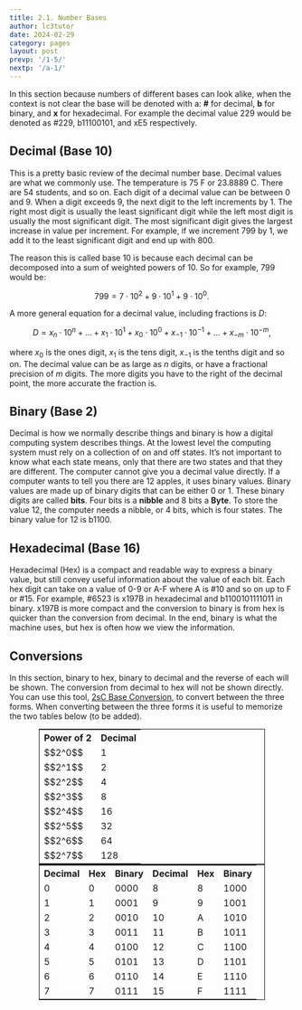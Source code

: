 ```yaml
---
title: 2.1. Number Bases
author: lc3tutor
date: 2024-02-29
category: pages
layout: post
prevp: '/1-5/'
nextp: '/a-1/'
---
```


In this section because numbers of different bases can look alike, when the context is not clear the base will be denoted with a: **#** for decimal, **b** for binary, and **x** for hexadecimal. For example the decimal value 229 would be denoted as #229, b11100101, and xE5 respectively.

## Decimal (Base 10)
This is a pretty basic review of the decimal number base. Decimal values are what we commonly use. The temperature is 75 F or 23.8889 C. There are 54 students, and so on. Each digit of a decimal value can be between 0 and 9. When a digit exceeds 9, the next digit to the left increments by 1. The right most digit is usually the least significant digit while the left most digit is usually the most significant digit. The most significant digit gives the largest increase in value per increment. For example, if we increment 799 by 1, we add it to the least significant digit and end up with 800.

The reason this is called base 10 is because each decimal can be decomposed into a sum of weighted powers of 10. So for example, 799 would be:

$$ 799 = 7\cdot10^2 + 9\cdot10^1 + 9\cdot10^0. $$

A more general equation for a decimal value, including fractions is $D$:

$$ D = {x_n}\cdot10^n + \ldots + {x_1}\cdot10^1 + {x_0}\cdot10^0 + {x_{-1}}\cdot10^{-1} + \ldots + {x_{-m}}\cdot10^{-m}, $$

where $x_0$ is the ones digit, $x_1$ is the tens digit, $x_{-1}$ is the tenths digit and so on. The decimal value can be as large as $n$ digits, or have a fractional precision of $m$ digits. The more digits you have to the right of the decimal point, the more accurate the fraction is.

## Binary (Base 2)
Decimal is how we normally describe things and binary is how a digital computing system describes things. At the lowest level the computing system must rely on a collection of on and off states. It’s not important to know what each state means, only that there are two states and that they are different. The computer cannot give you a decimal value directly. If a computer wants to tell you there are 12 apples, it uses binary values. Binary values are made up of binary digits that can be either 0 or 1. These binary digits are called **bits**. Four bits is a **nibble** and 8 bits a **Byte**. To store the value 12, the computer needs a nibble, or 4 bits, which is four states. The binary value for 12 is b1100.

## Hexadecimal (Base 16)
Hexadecimal (Hex) is a compact and readable way to express a binary value, but still convey useful information about the value of each bit. Each hex digit can take on a value of 0-9 or A-F where A is #10 and so on up to F or #15. For example, #6523 is x197B in hexadecimal and b1100101111011 in binary. x197B is more compact and the conversion to binary is from hex is quicker than the conversion from decimal. In the end, binary is what the machine uses, but hex is often how we view the information.

## Conversions
In this section, binary to hex, binary to decimal and the reverse of each will be shown. The conversion from decimal to hex will not be shown directly. You can use this tool, [2sC Base Conversion](/b-2/), to convert between the three forms. When converting between the three forms it is useful to memorize the two tables below (to be added).

<div style="overflow-x:auto; margin: auto; width: 100%;">
  <table style="max-width: 400px; min-width: 400px; margin: auto; border: 1px solid;">
	<tbody>
	<tr>
		<th class="th-c">Power of 2</th>
		<th class="th-c">Decimal</th>
	</tr>
	<tr>
		<td class="td-c">$$2^0$$</td>
		<td class="td-c">1</td>
	</tr>
	<tr>
		<td class="td-c">$$2^1$$</td>
		<td class="td-c">2</td>
	</tr>
	<tr>
		<td class="td-c">$$2^2$$</td>
		<td class="td-c">4</td>
	</tr>
	<tr>
		<td class="td-c">$$2^3$$</td>
		<td class="td-c">8</td>
	</tr>
	<tr>
		<td class="td-c">$$2^4$$</td>
		<td class="td-c">16</td>
	</tr>
	<tr>
		<td class="td-c">$$2^5$$</td>
		<td class="td-c">32</td>
	</tr>
	<tr>
		<td class="td-c">$$2^6$$</td>
		<td class="td-c">64</td>
	</tr>
	<tr>
		<td class="td-c">$$2^7$$</td>
		<td class="td-c">128</td>
	</tr>
	</tbody>
  </table>
  <table style="max-width: 400px; min-width: 400px; margin: auto; border: 1px solid;">
	<tbody>
	<tr>
		<th class="th-c">Decimal</th>
		<th class="th-c">Hex</th>
        <th class="th-c">Binary</th>
		<th class="th-c">Decimal</th>
        <th class="th-c">Hex</th>
		<th class="th-c">Binary</th>
	</tr>
	<tr>
		<td class="td-c">0</td>
		<td class="td-c">0</td>
        <td class="td-c">0000</td>
        <td class="td-c">8</td>
		<td class="td-c">8</td>
        <td class="td-c">1000</td>
	</tr>
	<tr>
		<td class="td-c">1</td>
		<td class="td-c">1</td>
        <td class="td-c">0001</td>
        <td class="td-c">9</td>
		<td class="td-c">9</td>
        <td class="td-c">1001</td>
	</tr>
	<tr>
		<td class="td-c">2</td>
		<td class="td-c">2</td>
        <td class="td-c">0010</td>
        <td class="td-c">10</td>
		<td class="td-c">A</td>
        <td class="td-c">1010</td>
	</tr>
	<tr>
		<td class="td-c">3</td>
		<td class="td-c">3</td>
        <td class="td-c">0011</td>
        <td class="td-c">11</td>
		<td class="td-c">B</td>
        <td class="td-c">1011</td>
	</tr>
	<tr>
		<td class="td-c">4</td>
		<td class="td-c">4</td>
        <td class="td-c">0100</td>
        <td class="td-c">12</td>
		<td class="td-c">C</td>
        <td class="td-c">1100</td>
	</tr>
	<tr>
		<td class="td-c">5</td>
		<td class="td-c">5</td>
        <td class="td-c">0101</td>
        <td class="td-c">13</td>
		<td class="td-c">D</td>
        <td class="td-c">1101</td>
	</tr>
	<tr>
		<td class="td-c">6</td>
		<td class="td-c">6</td>
        <td class="td-c">0110</td>
        <td class="td-c">14</td>
		<td class="td-c">E</td>
        <td class="td-c">1110</td>
	</tr>
	<tr>
		<td class="td-c">7</td>
		<td class="td-c">7</td>
        <td class="td-c">0111</td>
        <td class="td-c">15</td>
		<td class="td-c">F</td>
        <td class="td-c">1111</td>
	</tr>
	</tbody>
  </table>
  
</div>
